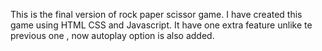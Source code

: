This is the final version of rock paper scissor game. I have created this game using HTML CSS and Javascript. It have one extra feature unlike te previous one , now autoplay option is also added.
